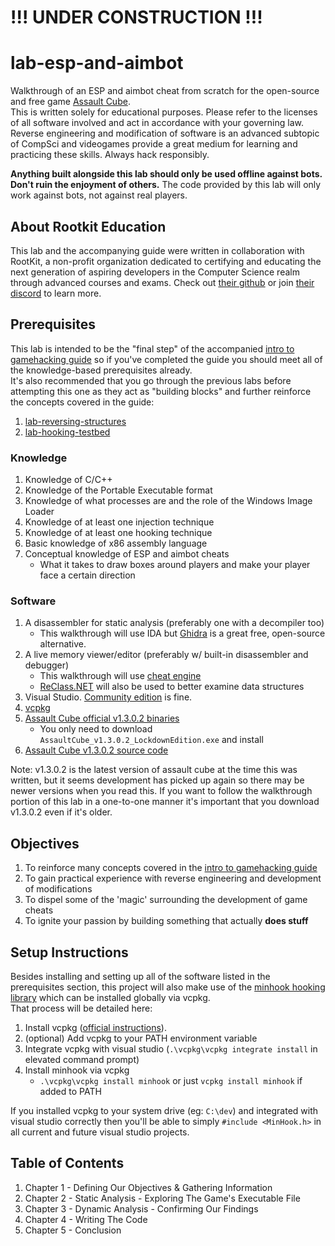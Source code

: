 # !!! UNDER CONSTRUCTION !!! #

# lab-esp-and-aimbot #

Walkthrough of an ESP and aimbot cheat from scratch for the open-source and free game [Assault Cube](https://assault.cubers.net/).<br>
This is written solely for educational purposes. Please refer to the licenses of all software involved and act in accordance with your governing law.<br>
Reverse engineering and modification of software is an advanced subtopic of CompSci and videogames provide a great medium for learning and practicing these skills. Always hack responsibly.<br>

**Anything built alongside this lab should only be used offline against bots. Don't ruin the enjoyment of others.** The code provided by this lab will only work against bots, not against real players.

## About Rootkit Education ##

This lab and the accompanying guide were written in collaboration with RootKit, a non-profit organization dedicated to certifying and educating the next generation of aspiring developers in the Computer Science realm through advanced courses and exams. Check out [their github](https://github.com/RootKit-Org) or join [their discord](https://discord.gg/rootkit) to learn more.

## Prerequisites ##

This lab is intended to be the "final step" of the accompanied [intro to gamehacking guide](https://github.com/kotae4/intro-to-gamehacking) so if you've completed the guide you should meet all of the knowledge-based prerequisites already.<br>
It's also recommended that you go through the previous labs before attempting this one as they act as "building blocks" and further reinforce the concepts covered in the guide:
1. [lab-reversing-structures](https://github.com/kotae4/lab-reversing-structures)
2. [lab-hooking-testbed](https://github.com/kotae4/lab-hooking-testbed)

### Knowledge ###

1. Knowledge of C/C++
2. Knowledge of the Portable Executable format
3. Knowledge of what processes are and the role of the Windows Image Loader
2. Knowledge of at least one injection technique
3. Knowledge of at least one hooking technique
4. Basic knowledge of x86 assembly language
5. Conceptual knowledge of ESP and aimbot cheats
    * What it takes to draw boxes around players and make your player face a certain direction

### Software ###

1. A disassembler for static analysis (preferably one with a decompiler too)
    * This walkthrough will use IDA but [Ghidra](https://github.com/NationalSecurityAgency/ghidra) is a great free, open-source alternative.
2. A live memory viewer/editor (preferably w/ built-in disassembler and debugger)
    * This walkthrough will use [cheat engine](https://www.cheatengine.org/)
    * [ReClass.NET](https://github.com/ReClassNET/ReClass.NET) will also be used to better examine data structures
3. Visual Studio. [Community edition](https://visualstudio.microsoft.com/vs/community/) is fine.
4. [vcpkg](https://github.com/microsoft/vcpkg)
5. [Assault Cube official v1.3.0.2 binaries](https://github.com/assaultcube/AC/releases/tag/v1.3.0.2)
    * You only need to download `AssaultCube_v1.3.0.2_LockdownEdition.exe` and install
6. [Assault Cube v1.3.0.2 source code](https://github.com/assaultcube/AC/tree/v1.3.0.2)

Note: v1.3.0.2 is the latest version of assault cube at the time this was written, but it seems development has picked up again so there may be newer versions when you read this. If you want to follow the walkthrough portion of this lab in a one-to-one manner it's important that you download v1.3.0.2 even if it's older.

## Objectives ##

1. To reinforce many concepts covered in the [intro to gamehacking guide](https://github.com/kotae4/intro-to-gamehacking)
2. To gain practical experience with reverse engineering and development of modifications
3. To dispel some of the 'magic' surrounding the development of game cheats
4. To ignite your passion by building something that actually **does stuff**

## Setup Instructions ##

Besides installing and setting up all of the software listed in the prerequisites section, this project will also make use of the [minhook hooking library](https://github.com/TsudaKageyu/minhook) which can be installed globally via vcpkg.<br>
That process will be detailed here:
1. Install vcpkg ([official instructions](https://github.com/microsoft/vcpkg#quick-start-windows)).
2. (optional) Add vcpkg to your PATH environment variable
3. Integrate vcpkg with visual studio (`.\vcpkg\vcpkg integrate install` in elevated command prompt)
4. Install minhook via vcpkg
    * `.\vcpkg\vcpkg install minhook` or just `vcpkg install minhook` if added to PATH

If you installed vcpkg to your system drive (eg: `C:\dev`) and integrated with visual studio correctly then you'll be able to simply `#include <MinHook.h>` in all current and future visual studio projects.

## Table of Contents ##

1. Chapter 1 - Defining Our Objectives & Gathering Information
2. Chapter 2 - Static Analysis - Exploring The Game's Executable File
3. Chapter 3 - Dynamic Analysis - Confirming Our Findings
4. Chapter 4 - Writing The Code
5. Chapter 5 - Conclusion